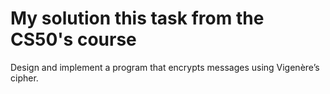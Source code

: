 # My solution this task from the CS50's course
Design and implement a program that encrypts messages using Vigenère’s cipher.
